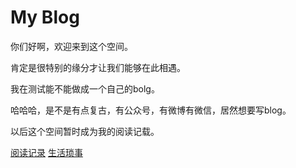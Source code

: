 # My Blog
你们好啊，欢迎来到这个空间。

肯定是很特别的缘分才让我们能够在此相遇。

我在测试能不能做成一个自己的bolg。

哈哈哈，是不是有点复古，有公众号，有微博有微信，居然想要写blog。


以后这个空间暂时成为我的阅读记载。

[阅读记录](https://github.com/LYS0/LYS0.github.io/blob/gh-pages/Reading)
[生活琐事](https://github.com/LYS0/LYS0.github.io/blob/gh-pages/%E7%94%9F%E6%B4%BB%E7%90%90%E4%BA%8B)

